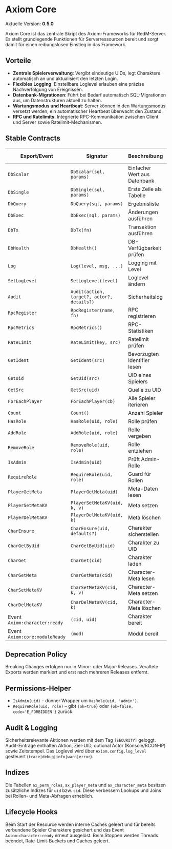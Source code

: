 # Axiom Core

Aktuelle Version: **0.5.0**

Axiom Core ist das zentrale Skript des Axiom-Frameworks für RedM-Server. Es stellt grundlegende Funktionen für Serverressourcen bereit und sorgt damit für einen reibungslosen Einstieg in das Framework.

## Vorteile

- **Zentrale Spielerverwaltung**: Vergibt eindeutige UIDs, legt Charaktere automatisch an und aktualisiert den letzten Login.
- **Flexibles Logging**: Einstellbare Loglevel erlauben eine präzise Nachverfolgung von Ereignissen.
- **Datenbank-Migrationen**: Führt bei Bedarf automatisch SQL-Migrationen aus, um Datenstrukturen aktuell zu halten.
- **Wartungsmodus und Heartbeat**: Server können in den Wartungsmodus versetzt werden; ein automatischer Heartbeat überwacht den Zustand.
- **RPC und Ratelimits**: Integrierte RPC-Kommunikation zwischen Client und Server sowie Ratelimit-Mechanismen.

## Stable Contracts

| Export/Event | Signatur | Beschreibung | Seit Version | Status |
|--------------|----------|--------------|--------------|--------|
| `DbScalar` | `DbScalar(sql, params)` | Einfacher Wert aus Datenbank | 0.5.0 | stable |
| `DbSingle` | `DbSingle(sql, params)` | Erste Zeile als Tabelle | 0.5.0 | stable |
| `DbQuery` | `DbQuery(sql, params)` | Ergebnisliste | 0.5.0 | stable |
| `DbExec` | `DbExec(sql, params)` | Änderungen ausführen | 0.5.0 | stable |
| `DbTx` | `DbTx(fn)` | Transaktion ausführen | 0.5.0 | stable |
| `DbHealth` | `DbHealth()` | DB-Verfügbarkeit prüfen | 0.5.0 | stable |
| `Log` | `Log(level, msg, ...)` | Logging mit Level | 0.5.0 | stable |
| `SetLogLevel` | `SetLogLevel(level)` | Loglevel ändern | 0.5.0 | stable |
| `Audit` | `Audit(action, target?, actor?, details?)` | Sicherheitslog | 0.5.0 | stable |
| `RpcRegister` | `RpcRegister(name, fn)` | RPC registrieren | 0.5.0 | stable |
| `RpcMetrics` | `RpcMetrics()` | RPC-Statistiken | 0.5.0 | stable |
| `RateLimit` | `RateLimit(key, src)` | Ratelimit prüfen | 0.5.0 | stable |
| `GetIdent` | `GetIdent(src)` | Bevorzugten Identifier lesen | 0.5.0 | stable |
| `GetUid` | `GetUid(src)` | UID eines Spielers | 0.5.0 | stable |
| `GetSrc` | `GetSrc(uid)` | Quelle zu UID | 0.5.0 | stable |
| `ForEachPlayer` | `ForEachPlayer(cb)` | Alle Spieler iterieren | 0.5.0 | stable |
| `Count` | `Count()` | Anzahl Spieler | 0.5.0 | stable |
| `HasRole` | `HasRole(uid, role)` | Rolle prüfen | 0.5.0 | stable |
| `AddRole` | `AddRole(uid, role)` | Rolle vergeben | 0.5.0 | stable |
| `RemoveRole` | `RemoveRole(uid, role)` | Rolle entziehen | 0.5.0 | stable |
| `IsAdmin` | `IsAdmin(uid)` | Prüft Admin-Rolle | 0.5.0 | stable |
| `RequireRole` | `RequireRole(uid, role)` | Guard für Rollen | 0.5.0 | stable |
| `PlayerGetMeta` | `PlayerGetMeta(uid)` | Meta-Daten lesen | 0.5.0 | stable |
| `PlayerSetMetaKV` | `PlayerSetMetaKV(uid, k, v)` | Meta setzen | 0.5.0 | stable |
| `PlayerDelMetaKV` | `PlayerDelMetaKV(uid, k)` | Meta löschen | 0.5.0 | stable |
| `CharEnsure` | `CharEnsure(uid, defaults?)` | Charakter sicherstellen | 0.5.0 | stable |
| `CharGetByUid` | `CharGetByUid(uid)` | Charakter zu UID | 0.5.0 | stable |
| `CharGet` | `CharGet(cid)` | Charakter laden | 0.5.0 | stable |
| `CharGetMeta` | `CharGetMeta(cid)` | Character-Meta lesen | 0.5.0 | stable |
| `CharSetMetaKV` | `CharSetMetaKV(cid, k, v)` | Character-Meta setzen | 0.5.0 | stable |
| `CharDelMetaKV` | `CharDelMetaKV(cid, k)` | Character-Meta löschen | 0.5.0 | stable |
| Event `Axiom:character:ready` | `(cid, uid)` | Charakter bereit | 0.5.0 | stable |
| Event `Axiom:core:moduleReady` | `(mod)` | Modul bereit | 0.5.0 | stable |

## Deprecation Policy

Breaking Changes erfolgen nur in Minor- oder Major-Releases. Veraltete Exports werden markiert und erst nach mehreren Releases entfernt.

## Permissions-Helper

- `IsAdmin(uid)` – dünner Wrapper um `HasRole(uid, 'admin')`.
- `RequireRole(uid, role)` – gibt `{ok=true}` oder `{ok=false, code='E_FORBIDDEN'}` zurück.

## Audit & Logging

Sicherheitsrelevante Aktionen werden mit dem Tag `[SECURITY]` geloggt. Audit-Einträge enthalten Aktion, Ziel-UID, optional Actor (Konsole/RCON-IP) sowie Zeitstempel. Das Loglevel wird über `Axiom.config.log_level` gesteuert (`trace|debug|info|warn|error`).

## Indizes

Die Tabellen `ax_perm_roles`, `ax_player_meta` und `ax_character_meta` besitzen zusätzliche Indizes für `uid` bzw. `cid`. Diese verbessern Lookups und Joins bei Rollen- und Meta-Abfragen erheblich.

## Lifecycle Hooks

Beim Start der Resource werden interne Caches geleert und für bereits verbundene Spieler Charaktere gesichert und das Event `Axiom:character:ready` erneut ausgelöst. Beim Stoppen werden Threads beendet, Rate-Limit-Buckets und Caches geleert.


